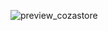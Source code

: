 ![preview_cozastore](https://github.com/YangHyperData/YangStone_CozaStore/assets/131573711/8996c885-4d17-4130-89ba-bde1e99019df)
